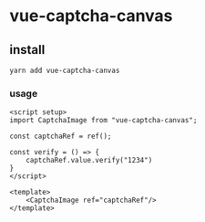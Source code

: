 # vue-captcha-canvas

## install
```
yarn add vue-captcha-canvas
```

### usage
```
<script setup>
import CaptchaImage from "vue-captcha-canvas";

const captchaRef = ref();

const verify = () => {
    captchaRef.value.verify("1234")
}
</script>

<template>
    <CaptchaImage ref="captchaRef"/>
</template>
```
